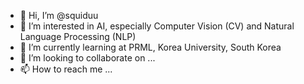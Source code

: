 - 👋 Hi, I’m @squiduu
- 👀 I’m interested in AI, especially Computer Vision (CV) and Natural Language Processing (NLP) 
- 🌱 I’m currently learning at PRML, Korea University, South Korea
- 💞️ I’m looking to collaborate on ...
- 📫 How to reach me ...

<!---
squiduu/squiduu is a ✨ special ✨ repository because its `README.md` (this file) appears on your GitHub profile.
You can click the Preview link to take a look at your changes.
--->
